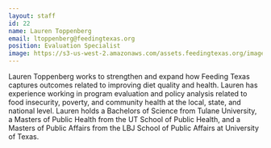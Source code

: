 ```yaml
---
layout: staff
id: 22
name: Lauren Toppenberg
email: ltoppenberg@feedingtexas.org
position: Evaluation Specialist
image: https://s3-us-west-2.amazonaws.com/assets.feedingtexas.org/images/staff/lauren-toppenberg.JPG
---
```

Lauren Toppenberg works to strengthen and expand how Feeding Texas captures outcomes related to improving diet quality and health. Lauren has experience working in program evaluation and policy analysis related to food insecurity, poverty, and community health at the local, state, and national level. Lauren holds a Bachelors of Science from Tulane University, a Masters of Public Health from the UT School of Public Health, and a Masters of Public Affairs from the LBJ School of Public Affairs at University of Texas.
